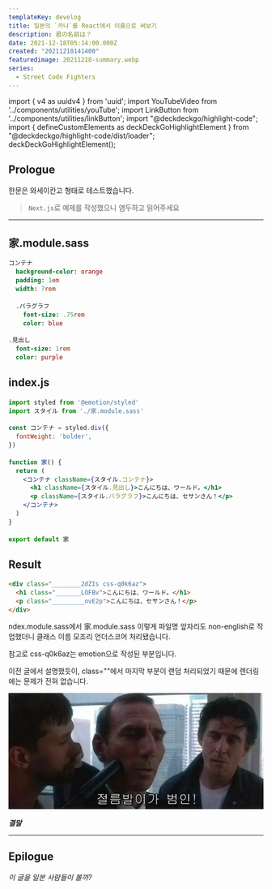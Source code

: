 ```yaml
---
templateKey: develog
title: 일본의 `카나`를 React에서 이름으로 써보기
description: 君の名前は？
date: 2021-12-18T05:14:00.000Z
created: "20211218141400"
featuredimage: 20211218-summary.webp
series:
  - Street Code Fighters
---
```

import { v4 as uuidv4 } from 'uuid';
import YouTubeVideo from '../components/utilities/youTube';
import LinkButton from '../components/utilities/linkButton';
import "@deckdeckgo/highlight-code";
import { defineCustomElements as deckDeckGoHighlightElement } from "@deckdeckgo/highlight-code/dist/loader";
deckDeckGoHighlightElement();

## Prologue

한문은 와세이칸고 형태로 테스트했습니다.

> `Next.js`로 예제를 작성했으니 염두하고 읽어주세요

---

## 家.module.sass

```sass
コンテナ
  background-color: orange
  padding: 1em
  width: 7rem

  .パラグラフ
    font-size: .75rem
    color: blue

.見出し
  font-size: 1rem
  color: purple
```

## index.js

```jsx
import styled from '@emotion/styled'
import スタイル from './家.module.sass'

const コンテナ = styled.div({
  fontWeight: 'bolder',
})

function 家() {
  return (
    <コンテナ className={スタイル.コンテナ}>
      <h1 className={スタイル.見出し}>こんにちは、ワールド。</h1>
      <p className={スタイル.パラグラフ}>こんにちは、セサンさん！</p>
    </コンテナ>
  )
}

export default 家
```

## Result

```html
<div class="________2dZIs css-q0k6az">
  <h1 class="_______LOFBv">こんにちは、ワールド。</h1>
  <p class="_________ovE2p">こんにちは、セサンさん！</p>
</div>
```

ndex.module.sass에서 家.module.sass 이렇게 파일명 앞자리도 non-english로 작업했더니 클래스 이름 모조리 언더스코어 처리됐습니다.

참고로 css-q0k6az는 emotion으로 작성된 부분입니다.

이전 글에서 설명했듯이, class=""에서 마지막 부분이 랜덤 처리되었기 때문에 렌더링에는 문제가 전혀 없습니다.

![](20211218-result.webp)

**_결말_**

---

## Epilogue

*이 글을 일본 사람들이 볼까?*
